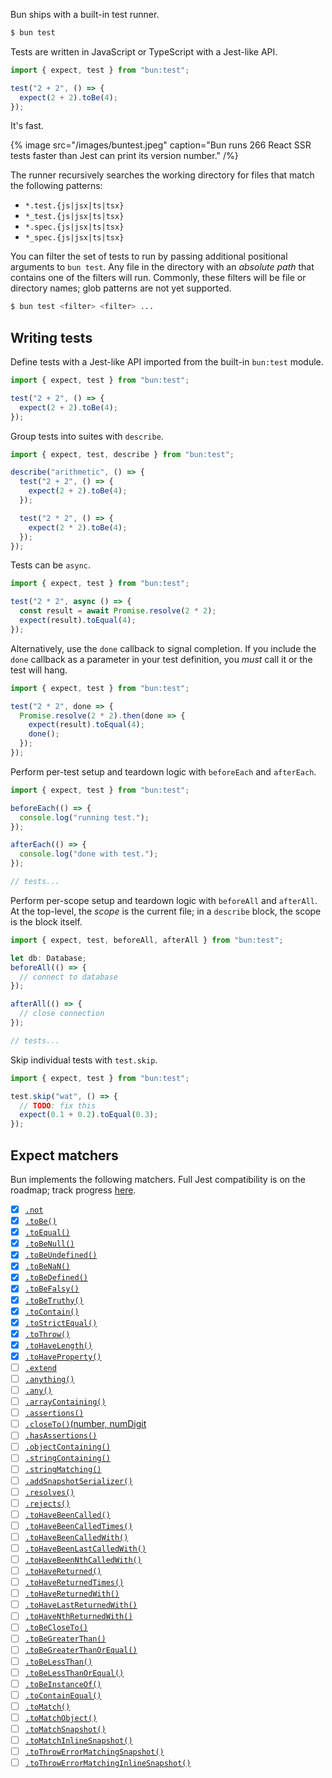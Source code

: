 Bun ships with a built-in test runner.

```bash
$ bun test
```

Tests are written in JavaScript or TypeScript with a Jest-like API.

```ts#math.test.ts
import { expect, test } from "bun:test";

test("2 + 2", () => {
  expect(2 + 2).toBe(4);
});
```

It's fast.

{% image src="/images/buntest.jpeg" caption="Bun runs 266 React SSR tests faster than Jest can print its version number." /%}

The runner recursively searches the working directory for files that match the following patterns:

- `*.test.{js|jsx|ts|tsx}`
- `*_test.{js|jsx|ts|tsx}`
- `*.spec.{js|jsx|ts|tsx}`
- `*_spec.{js|jsx|ts|tsx}`

You can filter the set of tests to run by passing additional positional arguments to `bun test`. Any file in the directory with an _absolute path_ that contains one of the filters will run. Commonly, these filters will be file or directory names; glob patterns are not yet supported.

```bash
$ bun test <filter> <filter> ...
```

<!--
Consider the following directory structure:

```
.
├── a.test.ts
├── b.test.ts
├── c.test.ts
└── foo
    ├── a.test.ts
    └── b.test.ts
```

To run both `a.test.ts` files:

```
$ bun test a
```

To run all tests in the `foo` directory:

```
$ bun test foo
```

Any test file in the directory with an _absolute path_ that contains one of the targets will run. Glob patterns are not yet supported. -->

## Writing tests

Define tests with a Jest-like API imported from the built-in `bun:test` module.

```ts#math.test.ts
import { expect, test } from "bun:test";

test("2 + 2", () => {
  expect(2 + 2).toBe(4);
});
```

Group tests into suites with `describe`.

```ts#math.test.ts
import { expect, test, describe } from "bun:test";

describe("arithmetic", () => {
  test("2 + 2", () => {
    expect(2 + 2).toBe(4);
  });

  test("2 * 2", () => {
    expect(2 * 2).toBe(4);
  });
});
```

Tests can be `async`.

```ts
import { expect, test } from "bun:test";

test("2 * 2", async () => {
  const result = await Promise.resolve(2 * 2);
  expect(result).toEqual(4);
});
```

Alternatively, use the `done` callback to signal completion. If you include the `done` callback as a parameter in your test definition, you _must_ call it or the test will hang.

```ts
import { expect, test } from "bun:test";

test("2 * 2", done => {
  Promise.resolve(2 * 2).then(done => {
    expect(result).toEqual(4);
    done();
  });
});
```

Perform per-test setup and teardown logic with `beforeEach` and `afterEach`.

```ts
import { expect, test } from "bun:test";

beforeEach(() => {
  console.log("running test.");
});

afterEach(() => {
  console.log("done with test.");
});

// tests...
```

Perform per-scope setup and teardown logic with `beforeAll` and `afterAll`. At the top-level, the _scope_ is the current file; in a `describe` block, the scope is the block itself.

```ts
import { expect, test, beforeAll, afterAll } from "bun:test";

let db: Database;
beforeAll(() => {
  // connect to database
});

afterAll(() => {
  // close connection
});

// tests...
```

Skip individual tests with `test.skip`.

```ts
import { expect, test } from "bun:test";

test.skip("wat", () => {
  // TODO: fix this
  expect(0.1 + 0.2).toEqual(0.3);
});
```

## Expect matchers

Bun implements the following matchers. Full Jest compatibility is on the roadmap; track progress [here](https://github.com/oven-sh/bun/issues/1825).

- [x] [`.not`](https://jestjs.io/docs/expect#not)
- [x] [`.toBe()`](https://jestjs.io/docs/expect#tobevalue)
- [x] [`.toEqual()`](https://jestjs.io/docs/expect#toequalvalue)
- [x] [`.toBeNull()`](https://jestjs.io/docs/expect#tobenull)
- [x] [`.toBeUndefined()`](https://jestjs.io/docs/expect#tobeundefined)
- [x] [`.toBeNaN()`](https://jestjs.io/docs/expect#tobenan)
- [x] [`.toBeDefined()`](https://jestjs.io/docs/expect#tobedefined)
- [x] [`.toBeFalsy()`](https://jestjs.io/docs/expect#tobefalsy)
- [x] [`.toBeTruthy()`](https://jestjs.io/docs/expect#tobetruthy)
- [x] [`.toContain()`](https://jestjs.io/docs/expect#tocontainitem)
- [x] [`.toStrictEqual()`](https://jestjs.io/docs/expect#tostrictequalvalue)
- [x] [`.toThrow()`](https://jestjs.io/docs/expect#tothrowerror)
- [x] [`.toHaveLength()`](https://jestjs.io/docs/expect#tohavelengthnumber)
- [x] [`.toHaveProperty()`](https://jestjs.io/docs/expect#tohavepropertykeypath-value)
- [ ] [`.extend`](https://jestjs.io/docs/expect#expectextendmatchers)
- [ ] [`.anything()`](https://jestjs.io/docs/expect#expectanything)
- [ ] [`.any()`](https://jestjs.io/docs/expect#expectanyconstructor)
- [ ] [`.arrayContaining()`](https://jestjs.io/docs/expect#expectarraycontainingarray)
- [ ] [`.assertions()`](https://jestjs.io/docs/expect#expectassertionsnumber)
- [ ] [`.closeTo()`(number, numDigit](https://jestjs.io/docs/expect#expectclosetonumber-numdigits)
- [ ] [`.hasAssertions()`](https://jestjs.io/docs/expect#expecthasassertions)
- [ ] [`.objectContaining()`](https://jestjs.io/docs/expect#expectobjectcontainingobject)
- [ ] [`.stringContaining()`](https://jestjs.io/docs/expect#expectstringcontainingstring)
- [ ] [`.stringMatching()`](https://jestjs.io/docs/expect#expectstringmatchingstring--regexp)
- [ ] [`.addSnapshotSerializer()`](https://jestjs.io/docs/expect#expectaddsnapshotserializerserializer)
- [ ] [`.resolves()`](https://jestjs.io/docs/expect#resolves)
- [ ] [`.rejects()`](https://jestjs.io/docs/expect#rejects)
- [ ] [`.toHaveBeenCalled()`](https://jestjs.io/docs/expect#tohavebeencalled)
- [ ] [`.toHaveBeenCalledTimes()`](https://jestjs.io/docs/expect#tohavebeencalledtimesnumber)
- [ ] [`.toHaveBeenCalledWith()`](https://jestjs.io/docs/expect#tohavebeencalledwitharg1-arg2-)
- [ ] [`.toHaveBeenLastCalledWith()`](https://jestjs.io/docs/expect#tohavebeenlastcalledwitharg1-arg2-)
- [ ] [`.toHaveBeenNthCalledWith()`](https://jestjs.io/docs/expect#tohavebeennthcalledwithnthcall-arg1-arg2-)
- [ ] [`.toHaveReturned()`](https://jestjs.io/docs/expect#tohavereturned)
- [ ] [`.toHaveReturnedTimes()`](https://jestjs.io/docs/expect#tohavereturnedtimesnumber)
- [ ] [`.toHaveReturnedWith()`](https://jestjs.io/docs/expect#tohavereturnedwithvalue)
- [ ] [`.toHaveLastReturnedWith()`](https://jestjs.io/docs/expect#tohavelastreturnedwithvalue)
- [ ] [`.toHaveNthReturnedWith()`](https://jestjs.io/docs/expect#tohaventhreturnedwithnthcall-value)
- [ ] [`.toBeCloseTo()`](https://jestjs.io/docs/expect#tobeclosetonumber-numdigits)
- [ ] [`.toBeGreaterThan()`](https://jestjs.io/docs/expect#tobegreaterthannumber--bigint)
- [ ] [`.toBeGreaterThanOrEqual()`](https://jestjs.io/docs/expect#tobegreaterthanorequalnumber--bigint)
- [ ] [`.toBeLessThan()`](https://jestjs.io/docs/expect#tobelessthannumber--bigint)
- [ ] [`.toBeLessThanOrEqual()`](https://jestjs.io/docs/expect#tobelessthanorequalnumber--bigint)
- [ ] [`.toBeInstanceOf()`](https://jestjs.io/docs/expect#tobeinstanceofclass)
- [ ] [`.toContainEqual()`](https://jestjs.io/docs/expect#tocontainequalitem)
- [ ] [`.toMatch()`](https://jestjs.io/docs/expect#tomatchregexp--string)
- [ ] [`.toMatchObject()`](https://jestjs.io/docs/expect#tomatchobjectobject)
- [ ] [`.toMatchSnapshot()`](https://jestjs.io/docs/expect#tomatchsnapshotpropertymatchers-hint)
- [ ] [`.toMatchInlineSnapshot()`](https://jestjs.io/docs/expect#tomatchinlinesnapshotpropertymatchers-inlinesnapshot)
- [ ] [`.toThrowErrorMatchingSnapshot()`](https://jestjs.io/docs/expect#tothrowerrormatchingsnapshothint)
- [ ] [`.toThrowErrorMatchingInlineSnapshot()`](https://jestjs.io/docs/expect#tothrowerrormatchinginlinesnapshotinlinesnapshot)

<!-- ```ts
test('matchers', ()=>{

  expect(5).toBe(5);
  expect("do re mi").toContain("mi");
  expect("do re mi").toEqual("do re mi");
  expect({}).toStrictEqual({}); // uses Bun.deepEquals()
  expect([1,2,3]).toHaveLength(3);
  expect({ name: "foo" }).toHaveProperty("name");
  expect({ name: "foo" }).toHaveProperty("name", "foo");
  expect(5).toBeTruthy();
  expect(0).toBeFalsy();
  expect("").toBeDefined();
  expect(undefined).toBeUndefined();
  expect(parseInt('tuna')).toBeNaN();
  expect(null).toBeNull();
  expect(5).toBeGreaterThan(4);
  expect(5).toBeGreaterThanOrEqual(5);
  expect(5).toBeLessThan(6);
  expect(5).toBeLessThanOrEqual(5);
  expect(()=>throw new Error()).toThrow();

  // negation
  expect(5).not.toBe(4)

})
``` -->
